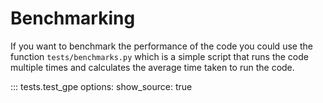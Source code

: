 # Benchmarking

If you want to benchmark the performance of the code you could use the function `tests/benchmarks.py` which is a simple script that runs the code multiple times and calculates the average time taken to run the code.

::: tests.test_gpe
    options:
        show_source: true

